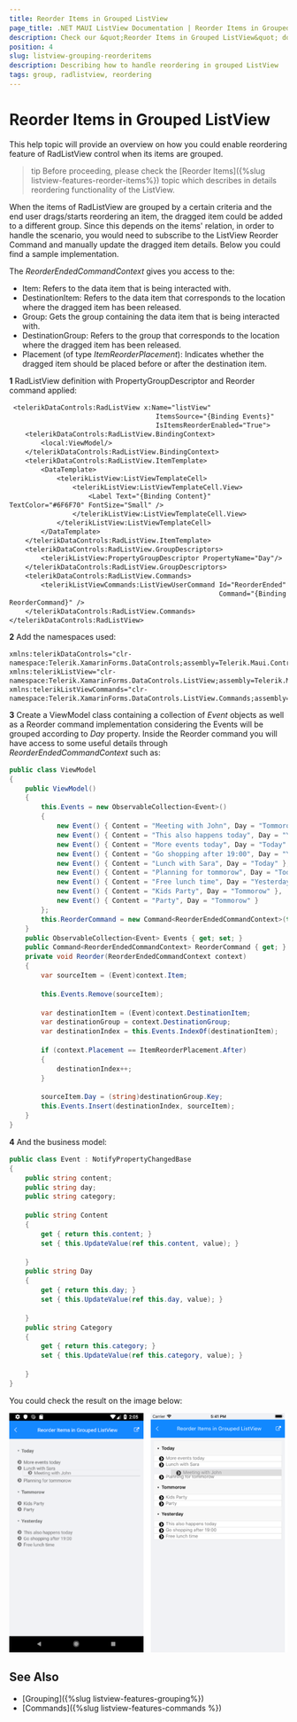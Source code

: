 ```yaml
---
title: Reorder Items in Grouped ListView
page_title: .NET MAUI ListView Documentation | Reorder Items in Grouped ListView
description: Check our &quot;Reorder Items in Grouped ListView&quot; documentation article for Telerik ListView for .NET MAUI.
position: 4
slug: listview-grouping-reorderitems
description: Describing how to handle reordering in grouped ListView
tags: group, radlistview, reordering
---
```


# Reorder Items in Grouped ListView

This help topic will provide an overview on how you could enable reordering feature of RadListView control when its items are grouped.

>tip Before proceeding, please check the [Reorder Items]({%slug listview-features-reorder-items%}) topic which describes in details reordering functionality of the ListView.

When the items of RadListView are grouped by a certain criteria and the end user drags/starts reordering an item, the dragged item could be added to a different group. Since this depends on the items' relation, in order to handle the scenario, you would need to subscribe to the ListView Reorder Command and manually update the dragged item details. Below you could find a sample implementation.

The *ReorderEndedCommandContext* gives you access to the:

* Item: Refers to the data item that is being interacted with.
* DestinationItem: Refers to the data item that corresponds to the location where the dragged item has been released.
* Group: Gets the group containing the data item that is being interacted with.
* DestinationGroup: Refers to the group that corresponds to the location where the dragged item has been released.
* Placement (of type *ItemReorderPlacement*):  Indicates whether the dragged item should be placed before or after the destination item.

**1** RadListView definition with PropertyGroupDescriptor and Reorder command applied:

```XAML
 <telerikDataControls:RadListView x:Name="listView"
                                     ItemsSource="{Binding Events}" 
                                     IsItemsReorderEnabled="True">
    <telerikDataControls:RadListView.BindingContext>
        <local:ViewModel/>
    </telerikDataControls:RadListView.BindingContext>
    <telerikDataControls:RadListView.ItemTemplate>
        <DataTemplate>
            <telerikListView:ListViewTemplateCell>
                <telerikListView:ListViewTemplateCell.View>
                    <Label Text="{Binding Content}" TextColor="#6F6F70" FontSize="Small" />
                </telerikListView:ListViewTemplateCell.View>
            </telerikListView:ListViewTemplateCell>
        </DataTemplate>
    </telerikDataControls:RadListView.ItemTemplate>
    <telerikDataControls:RadListView.GroupDescriptors>
        <telerikListView:PropertyGroupDescriptor PropertyName="Day"/>
    </telerikDataControls:RadListView.GroupDescriptors>
    <telerikDataControls:RadListView.Commands>
        <telerikListViewCommands:ListViewUserCommand Id="ReorderEnded"
                                                     Command="{Binding ReorderCommand}" />
    </telerikDataControls:RadListView.Commands>
</telerikDataControls:RadListView>
```

**2** Add the namespaces used:

```XAML
xmlns:telerikDataControls="clr-namespace:Telerik.XamarinForms.DataControls;assembly=Telerik.Maui.Controls.Compatibility"
xmlns:telerikListView="clr-namespace:Telerik.XamarinForms.DataControls.ListView;assembly=Telerik.Maui.Controls.Compatibility"
xmlns:telerikListViewCommands="clr-namespace:Telerik.XamarinForms.DataControls.ListView.Commands;assembly=Telerik.Maui.Controls.Compatibility"
```

**3** Create a ViewModel class containing a collection of *Event* objects as well as a Reorder command implementation considering the Events will be grouped according to *Day* property. Inside the Reorder command you will have access to some useful details through *ReorderEndedCommandContext* such as:

```C#
public class ViewModel
{
    public ViewModel()
    {
        this.Events = new ObservableCollection<Event>()
        {
            new Event() { Content = "Meeting with John", Day = "Tommorow" },
            new Event() { Content = "This also happens today", Day = "Yesterday" },
            new Event() { Content = "More events today", Day = "Today" },
            new Event() { Content = "Go shopping after 19:00", Day = "Yesterday" },
            new Event() { Content = "Lunch with Sara", Day = "Today" },
            new Event() { Content = "Planning for tommorow", Day = "Today"},
            new Event() { Content = "Free lunch time", Day = "Yesterday" },
            new Event() { Content = "Kids Party", Day = "Tommorow" },
            new Event() { Content = "Party", Day = "Tommorow" }
        };
        this.ReorderCommand = new Command<ReorderEndedCommandContext>(this.Reorder);
    }
    public ObservableCollection<Event> Events { get; set; }
    public Command<ReorderEndedCommandContext> ReorderCommand { get; }
    private void Reorder(ReorderEndedCommandContext context)
    {
        var sourceItem = (Event)context.Item;

        this.Events.Remove(sourceItem);

        var destinationItem = (Event)context.DestinationItem;
        var destinationGroup = context.DestinationGroup;
        var destinationIndex = this.Events.IndexOf(destinationItem);

        if (context.Placement == ItemReorderPlacement.After)
        {
            destinationIndex++;
        }

        sourceItem.Day = (string)destinationGroup.Key;
        this.Events.Insert(destinationIndex, sourceItem);
    }
}
```

**4** And the business model:

```C#
public class Event : NotifyPropertyChangedBase
{
    public string content;
    public string day;
    public string category;

    public string Content
    {
        get { return this.content; }
        set { this.UpdateValue(ref this.content, value); }

    }
    public string Day
    {
        get { return this.day; }
        set { this.UpdateValue(ref this.day, value); }

    }
    public string Category
    {
        get { return this.category; }
        set { this.UpdateValue(ref this.category, value); }

    }
}
```

You could check the result on the image below:

![ListView Reorder in grouped scenario](../images/listview_grouping_reorderitems.png)

## See Also

- [Grouping]({%slug listview-features-grouping%})
- [Commands]({%slug listview-features-commands %})
